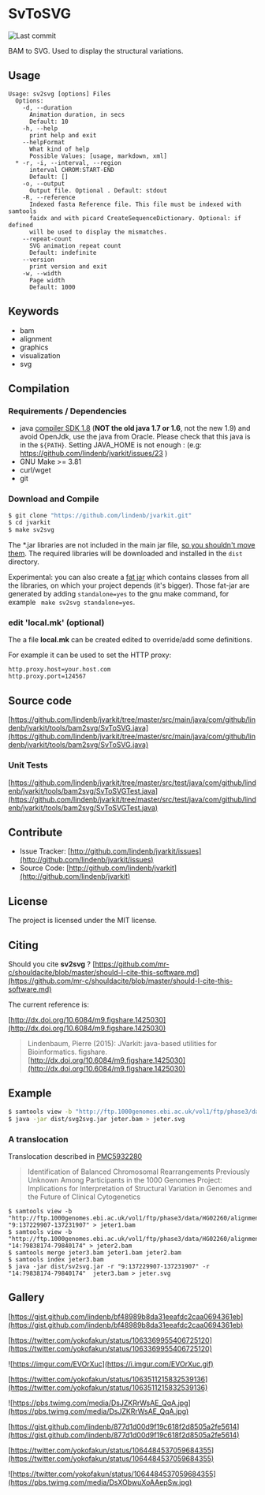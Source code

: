 # SvToSVG

![Last commit](https://img.shields.io/github/last-commit/lindenb/jvarkit.png)

BAM to SVG. Used to display the structural variations.


## Usage

```
Usage: sv2svg [options] Files
  Options:
    -d, --duration
      Animation duration, in secs
      Default: 10
    -h, --help
      print help and exit
    --helpFormat
      What kind of help
      Possible Values: [usage, markdown, xml]
  * -r, -i, --interval, --region
      interval CHROM:START-END
      Default: []
    -o, --output
      Output file. Optional . Default: stdout
    -R, --reference
      Indexed fasta Reference file. This file must be indexed with samtools 
      faidx and with picard CreateSequenceDictionary. Optional: if defined 
      will be used to display the mismatches.
    --repeat-count
      SVG animation repeat count
      Default: indefinite
    --version
      print version and exit
    -w, --width
      Page width
      Default: 1000

```


## Keywords

 * bam
 * alignment
 * graphics
 * visualization
 * svg


## Compilation

### Requirements / Dependencies

* java [compiler SDK 1.8](http://www.oracle.com/technetwork/java/index.html) (**NOT the old java 1.7 or 1.6**, not the new 1.9) and avoid OpenJdk, use the java from Oracle. Please check that this java is in the `${PATH}`. Setting JAVA_HOME is not enough : (e.g: https://github.com/lindenb/jvarkit/issues/23 )
* GNU Make >= 3.81
* curl/wget
* git


### Download and Compile

```bash
$ git clone "https://github.com/lindenb/jvarkit.git"
$ cd jvarkit
$ make sv2svg
```

The *.jar libraries are not included in the main jar file, [so you shouldn't move them](https://github.com/lindenb/jvarkit/issues/15#issuecomment-140099011 ).
The required libraries will be downloaded and installed in the `dist` directory.

Experimental: you can also create a [fat jar](https://stackoverflow.com/questions/19150811/) which contains classes from all the libraries, on which your project depends (it's bigger). Those fat-jar are generated by adding `standalone=yes` to the gnu make command, for example ` make sv2svg standalone=yes`.

### edit 'local.mk' (optional)

The a file **local.mk** can be created edited to override/add some definitions.

For example it can be used to set the HTTP proxy:

```
http.proxy.host=your.host.com
http.proxy.port=124567
```
## Source code 

[https://github.com/lindenb/jvarkit/tree/master/src/main/java/com/github/lindenb/jvarkit/tools/bam2svg/SvToSVG.java](https://github.com/lindenb/jvarkit/tree/master/src/main/java/com/github/lindenb/jvarkit/tools/bam2svg/SvToSVG.java)

### Unit Tests

[https://github.com/lindenb/jvarkit/tree/master/src/test/java/com/github/lindenb/jvarkit/tools/bam2svg/SvToSVGTest.java](https://github.com/lindenb/jvarkit/tree/master/src/test/java/com/github/lindenb/jvarkit/tools/bam2svg/SvToSVGTest.java)


## Contribute

- Issue Tracker: [http://github.com/lindenb/jvarkit/issues](http://github.com/lindenb/jvarkit/issues)
- Source Code: [http://github.com/lindenb/jvarkit](http://github.com/lindenb/jvarkit)

## License

The project is licensed under the MIT license.

## Citing

Should you cite **sv2svg** ? [https://github.com/mr-c/shouldacite/blob/master/should-I-cite-this-software.md](https://github.com/mr-c/shouldacite/blob/master/should-I-cite-this-software.md)

The current reference is:

[http://dx.doi.org/10.6084/m9.figshare.1425030](http://dx.doi.org/10.6084/m9.figshare.1425030)

> Lindenbaum, Pierre (2015): JVarkit: java-based utilities for Bioinformatics. figshare.
> [http://dx.doi.org/10.6084/m9.figshare.1425030](http://dx.doi.org/10.6084/m9.figshare.1425030)


## Example

```bash
$ samtools view -b "http://ftp.1000genomes.ebi.ac.uk/vol1/ftp/phase3/data/NA20845/high_coverage_alignment/NA20845.wgs.ILLUMINA.bwa.GIH.high_cov_pcr_free.20140203.bam" "7:8352157-8356597" > jeter.bam && samtools index jeter.bam
$ java -jar dist/svg2svg.jar jeter.bam > jeter.svg
```

### A translocation


Translocation described in [PMC5932280](https://www.ncbi.nlm.nih.gov/pmc/articles/PMC5932280/)

> Identification of Balanced Chromosomal Rearrangements Previously Unknown Among Participants in the 1000 Genomes Project: Implications for Interpretation of Structural Variation in Genomes and the Future of Clinical Cytogenetics

```
$ samtools view -b "http://ftp.1000genomes.ebi.ac.uk/vol1/ftp/phase3/data/HG02260/alignment/HG02260.mapped.ILLUMINA.bwa.PEL.low_coverage.20130415.bam" "9:137229907-137231907" > jeter1.bam
$ samtools view -b "http://ftp.1000genomes.ebi.ac.uk/vol1/ftp/phase3/data/HG02260/alignment/HG02260.mapped.ILLUMINA.bwa.PEL.low_coverage.20130415.bam" "14:79838174-79840174" > jeter2.bam
$ samtools merge jeter3.bam jeter1.bam jeter2.bam
$ samtools index jeter3.bam
$ java -jar dist/sv2svg.jar -r "9:137229907-137231907" -r "14:79838174-79840174"  jeter3.bam > jeter.svg
```


## Gallery

[https://gist.github.com/lindenb/bf48989b8da31eeafdc2caa0694361eb](https://gist.github.com/lindenb/bf48989b8da31eeafdc2caa0694361eb)

[https://twitter.com/yokofakun/status/1063369955406725120](https://twitter.com/yokofakun/status/1063369955406725120)

![https://imgur.com/EVOrXuc](https://i.imgur.com/EVOrXuc.gif)

[https://twitter.com/yokofakun/status/1063511215832539136](https://twitter.com/yokofakun/status/1063511215832539136)

![https://pbs.twimg.com/media/DsJZKRrWsAE_QqA.jpg](https://pbs.twimg.com/media/DsJZKRrWsAE_QqA.jpg)

[https://gist.github.com/lindenb/877d1d00d9f19c618f2d8505a2fe5614](https://gist.github.com/lindenb/877d1d00d9f19c618f2d8505a2fe5614)

[https://twitter.com/yokofakun/status/1064484537059684355](https://twitter.com/yokofakun/status/1064484537059684355)

![https://twitter.com/yokofakun/status/1064484537059684355](https://pbs.twimg.com/media/DsXObwuXoAAepSw.jpg)


